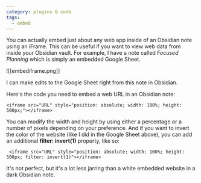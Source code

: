 ```yaml
---
category: plugins & code
tags:
  - embed
---
```

You can actually embed just about any web app inside of an Obsidian note using an iFrame. This can be useful if you want to view web data from inside your Obsidian vault. For example, I have a note called _Focused Planning_ which is simply an embedded Google Sheet.

![[embediframe.png]]

I can make edits to the Google Sheet right from this note in Obsidian.

Here's the code you need to embed a web URL in an Obsidian note:

`<iframe src="URL" style="position: absolute; width: 100%; height: 500px;"></iframe>`

You can modify the width and height by using either a percentage or a number of pixels depending on your preference. And if you want to invert the color of the website (like I did in the Google Sheet above), you can add an additional **filter: invert(1)** property, like so:

` <iframe src="URL" style="position: absolute; width: 100%; height: 500px; filter: invert(1)"></iframe>`

It's not perfect, but it's a lot less jarring than a white embedded website in a dark Obsidian note.